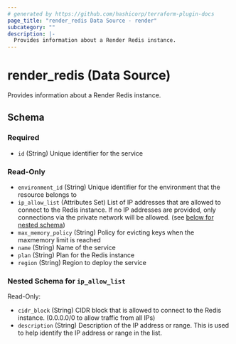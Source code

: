 ```yaml
---
# generated by https://github.com/hashicorp/terraform-plugin-docs
page_title: "render_redis Data Source - render"
subcategory: ""
description: |-
  Provides information about a Render Redis instance.
---
```


# render_redis (Data Source)

Provides information about a Render Redis instance.



<!-- schema generated by tfplugindocs -->
## Schema

### Required

- `id` (String) Unique identifier for the service

### Read-Only

- `environment_id` (String) Unique identifier for the environment that the resource belongs to
- `ip_allow_list` (Attributes Set) List of IP addresses that are allowed to connect to the Redis instance. If no IP addresses are provided, only connections via the private network will be allowed. (see [below for nested schema](#nestedatt--ip_allow_list))
- `max_memory_policy` (String) Policy for evicting keys when the maxmemory limit is reached
- `name` (String) Name of the service
- `plan` (String) Plan for the Redis instance
- `region` (String) Region to deploy the service

<a id="nestedatt--ip_allow_list"></a>
### Nested Schema for `ip_allow_list`

Read-Only:

- `cidr_block` (String) CIDR block that is allowed to connect to the Redis instance. (0.0.0.0/0 to allow traffic from all IPs)
- `description` (String) Description of the IP address or range. This is used to help identify the IP address or range in the list.
